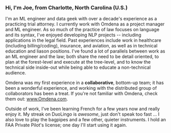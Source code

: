 ### Hi, I'm Joe, from Charlotte, North Carolina (U.S.)

I'm an ML engineer and data geek with over a decade's experience as a practicing trial attorney. I currently work with Omdena as a project manager and ML engineer. As so much of the practice of law focuses on language and its syntax, I've enjoyed developing NLP projects -- including applications in the legal field. Past experiences include work in healthcare (including billing/coding), insurance, and aviation, as well as in technical education and liason positions. I've found a lot of parallels between work as an ML engineer and the law; both share the need to be detail oriented, to plan at the forest-level and execute at the tree-level, and to know the technical side inside-out while being able to educate a non-technical audience.     

Omdena was my first experience in a __collaborative__, bottom-up team; it has been a wonderful experience, and working with the distributed group of collaborators has been a treat. If you're not familiar with Omdena, check them out: www.Omdena.com. 

Outside of work, I've been learning French for a few years now and really enjoy it.  My streak on DuoLingo is _awesome_, just don't speak too fast ... I also love to play the bagpipes and a few other, quieter instruments. I hold an FAA Private Pilot's license; one day I'll start using it again. 



<!--
**jnels13/jnels13** is a ✨ _special_ ✨ repository because its `README.md` (this file) appears on your GitHub profile.

Here are some ideas to get you started:

- 🔭 I’m currently working on ...
- 🌱 I’m currently learning ...
- 👯 I’m looking to collaborate on ...
- 🤔 I’m looking for help with ...
- 💬 Ask me about ...
- 📫 How to reach me: ...
- 😄 Pronouns: ...
- ⚡ Fun fact: ...
-->


